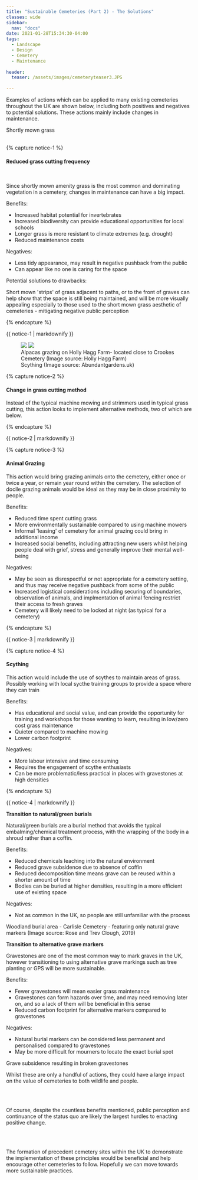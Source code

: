 ```yaml
---
title: "Sustainable Cemeteries (Part 2) - The Solutions"
classes: wide
sidebar:
  nav: "docs"
date: 2021-01-28T15:34:30-04:00
tags:
  - Landscape
  - Design
  - Cemetery
  - Maintenance
  
header:
  teaser: /assets/images/cemeteryteaser3.JPG
  
---
```


Examples of actions which can be applied to many existing cemeteries throughout the UK are shown below, including both positives and negatives to potential solutions. These actions mainly include changes in maintenance.

<img src="/assets/images/cemeterygrassshort.JPG" alt="">
<figcaption>Shortly mown grass</figcaption>

<br>

{% capture notice-1 %}

#### Reduced grass cutting frequency

<br>

Since shortly mown amenity grass is the most common and dominating vegetation in a cemetery, changes in maintenance can have a big impact.

Benefits:

+ Increased habitat potential for invertebrates
+ Increased biodiversity can provide educational opportunities for local schools
+ Longer grass is more resistant to climate extremes (e.g. drought)
+ Reduced maintenance costs

Negatives:

- Less tidy appearance, may result in negative pushback from the public
- Can appear like no one is caring for the space

Potential solutions to drawbacks:

Short mown 'strips' of grass adjacent to paths, or to the front of graves can help show that the space is still being maintained, and will be more visually appealing especially to those used to the short mown grass aesthetic of cemeteries - mitigating negative public perception

{% endcapture %}

<div class="notice">
  {{ notice-1 | markdownify }}
</div>

<figure class="half">
    <a href="/assets/images/alpaca.jpg"><img src="/assets/images/alpaca.jpg"></a>
    <a href="/assets/images/scything.jpg"><img src="/assets/images/scything.jpg"></a>
    <figcaption>Alpacas grazing on Holly Hagg Farm- located close to Crookes Cemetery (Image source: Holly Hagg Farm) <br> Scything (Image source: Abundantgardens.uk)</figcaption>
</figure>

{% capture notice-2 %}

#### Change in grass cutting method

Instead of the typical machine mowing and strimmers used in typical grass cutting, this action looks to implement alternative methods, two of which are below.

{% endcapture %}

<div class="notice">
  {{ notice-2 | markdownify }}
</div>

{% capture notice-3 %}

#### Animal Grazing

This action would bring grazing animals onto the cemetery, either once or twice a year, or remain year round within the cemetery. The selection of docile grazing animals would be ideal as they may be in close proximity to people.

Benefits:

+ Reduced time spent cutting grass
+ More environmentally sustainable compared to using machine mowers
+ Informal 'leasing' of cemetery for animal grazing could bring in additional income
+ Increased social benefits, including attracting new users whilst helping people deal with grief, stress and generally improve their mental well-being


Negatives:

- May be seen as disrespectful or not appropriate for a cemetery setting, and thus may receive negative pushback from some of the public
- Increased logistical considerations including securing of boundaries, observation of animals, and implmentation of animal fencing restrict their access to fresh graves
- Cemetery will likely need to be locked at night (as typical for a cemetery)

{% endcapture %}

<div class="notice">
  {{ notice-3 | markdownify }}
</div>

{% capture notice-4 %}

#### Scything

This action would include the use of scythes to maintain areas of grass. Possibly working with local sycthe training groups to provide a space where they can train


Benefits:

+ Has educational and social value, and can provide the opportunity for training and workshops for those wanting to learn, resulting in low/zero
cost grass maintenance  
+ Quieter compared to machine mowing
+ Lower carbon footprint

Negatives:

- More labour intensive and time consuming
- Requires the engagement of scythe enthusiasts
- Can be more problematic/less practical in places with gravestones at high densities

{% endcapture %}

<div class="notice">
  {{ notice-4 | markdownify }}
</div>

**Transition to natural/green burials**


Natural/green burials are a burial method that avoids the typical embalming/chemical treatment process, with the wrapping of the body in a shroud rather than a coffin.

Benefits:

+ Reduced chemicals leaching into the natural environment
+ Reduced grave subsidence due to absence of coffin
+ Reduced decomposition time means grave can be reused within a shorter amount of time 
+ Bodies can be buried at higher densities, resulting in a more efficient use of existing space

Negatives:

- Not as common in the UK, so people are still unfamiliar with the process


<img src="/assets/images/woodland burial, rose and trev clough.jpg" alt="">
<figcaption>Woodland burial area - Carlisle Cemetery - featuring only natural grave markers (Image source: Rose and Trev Clough, 2019)</figcaption>

**Transition to alternative grave markers**

Gravestones are one of the most common way to mark graves in the UK, however transitioning to using alternative grave markings such as tree planting or GPS will be more sustainable. 

Benefits:

+ Fewer gravestones will mean easier grass maintenance
+ Gravestones can form hazards over time, and may need removing later on, and so a lack of them will be beneficial in this sense 
+ Reduced carbon footprint for alternative markers compared to gravestones

Negatives:

- Natural burial markers can be considered less permanent and personalised compared to gravestones
- May be more difficult for mourners to locate the exact burial spot

<img src="/assets/images/damagedstones.JPG" alt="">
<figcaption>Grave subsidence resulting in broken gravestones</figcaption>

<p style="text-align: justify;">

Whilst these are only a handful of actions, they could have a large impact on the value of cemeteries to both wildlife and people.

<br><br>

Of course, despite the countless benefits mentioned, public perception and continuance of the status quo are likely the largest hurdles to enacting positive change.

<br><br>

The formation of precedent cemetery sites within the UK to demonstrate the implementation of these principles would be beneficial and help encourage other cemeteries to follow. Hopefully we can move towards more sustainable practices. 

</p>
